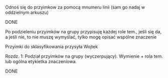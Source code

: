 Odnoś się do przyimkow za pomocą mnumeru linii (sam go nadaj w oddzielnym arkuszu)

<!-- *Przyimki złożone* są w base_LU.tab (Wojtek wysyła) - do wygrepowania -->DONE

Po podzieleniu przyimków na grupy przypisuję każdej role tem., jeśli się da, a jeśli nie, to nie muszę wymyślać, tylko mogę opisać wspólne znaczenie

Przyimki do sklasyfikowania przysyła Wojtek

<!-- Wojtek przysyła też aktualny metaopis. Mam użyć wszystkie obrazki Wojtka z przyimkami do opisu klas semantycznych. -->

Rozdz. 1: Podział przyimków na grupy (wyczerpujący). Wymienie +  rola tem. lub ogólna etykietka znaczeniowa.
<!-- Zamiast przypadka lub numeru sensu - numer linii. -->DONE

<!-- Rozdz. 2: Reprezentacja wybranych grup za pomocą grafów pojęć. -->

